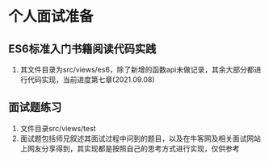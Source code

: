 # 个人面试准备

## ES6标准入门书籍阅读代码实践
1. 其文件目录为src/views/es6，除了新增的函数api未做记录，其余大部分都进行代码实现，当前进度第七章(2021.09.08)

## 面试题练习
1. 文件目录src/views/test
2. 面试题包括师兄叙述其面试过程中问到的题目，以及在牛客网及相关面试网站上网友分享得到，其实现都是按照自己的思考方式进行实现，仅供参考